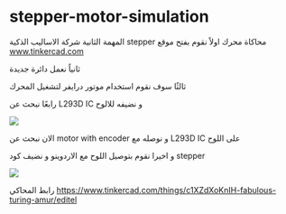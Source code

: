 # stepper-motor-simulation
المهمة الثانية شركة الاساليب الذكية 
stepper محاكاة محرك
 اولاً نقوم بفتح موقع www.tinkercad.com
 
 ثانياً نعمل دائرة جديدة 
 
 ثالثًا سوف نقوم استخدام موتور درايفر لتشغيل المحرك
 
  رابعًا نبحث عن L293D IC و نضيفه للالوح  
 
 <img src=https://user-images.githubusercontent.com/108413904/177120542-41c1cc82-ac93-4676-9e88-052cca1accba.png > 
 
الان نبحث عن  motor with encoder و نوصله مع L293D IC على اللوح 

و اخيرا نقوم بتوصيل اللوح مع الاردوينو و نضيف كود stepper 

<img src=https://user-images.githubusercontent.com/108413904/177124681-cedd21e4-0667-4678-861f-e464bd1c5d32.png >

رابط المحاكي 
https://www.tinkercad.com/things/c1XZdXoKnIH-fabulous-turing-amur/editel
